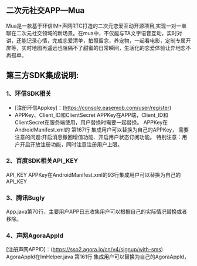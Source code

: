 ## 二次元社交APP—Mua
Mua是一款基于环信IM+声网RTC打造的二次元恋爱互动开源项目,实现一对一单聊在二次元社交领域的新场景。在mua中，不仅能与TA文字语音互动，实时对讲，还能记录心情，完成恋爱清单，拍照留念，养宠物，一起看电影，定制专属开屏等，实时地图再遥远也阻隔不了甜蜜的日常瞬间，生活化的恋爱体验让异地恋不再孤单。


## 第三方SDK集成说明:
### 1、环信SDK相关
- [注册环信Appkey]：(https://console.easemob.com/user/register)
- APPKey、Client_ID和ClientSecret
  APPKey在APP端，Client_ID和ClientSecret在服务端使用，用户替换时需要一起替换。
  APPKey在AndroidManifest.xml的 第167行 集成用户可以替换为自己的APPKey，
  需要注意的问题:开启消息撤回增值功能、开启用户状态订阅功能。
  特别注意：用户开启开放注册功能，同时注意注册用户上限。
### 2、百度SDK相关API_KEY
  API_KEY APPKey在AndroidManifest.xml的93行集成用户可以替换为自己的API_KEY
### 3、腾讯Bugly
  App.java第70行，主要用户APP日志收集用户可以根据自己的实际情况替换或者移除。
### 4、声网AgoraAppId
[注册声网APPID]：(https://sso2.agora.io/cn/v4/signup/with-sms)
  AgoraAppId在ImHelper.java 第161行 集成用户可以替换为自己的AgoraAppId，







